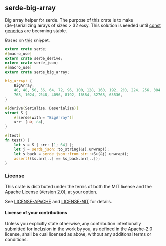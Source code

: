 ## serde-big-array

Big array helper for serde. The purpose of this crate is to make (de-)serializing arrays of sizes > 32 easy. This solution is needed until [const generics](https://github.com/rust-lang/rust/issues/44580) are becoming stable.

Bases on [this](https://github.com/serde-rs/serde/issues/631#issuecomment-322677033) snippet.

```Rust
extern crate serde;
#[macro_use]
extern crate serde_derive;
extern crate serde_json;
#[macro_use]
extern crate serde_big_array;

big_array! {
    BigArray;
    40, 48, 50, 56, 64, 72, 96, 100, 128, 160, 192, 200, 224, 256, 384, 512,
    768, 1024, 2048, 4096, 8192, 16384, 32768, 65536,
}

#[derive(Serialize, Deserialize)]
struct S {
    #[serde(with = "BigArray")]
    arr: [u8; 64],
}

#[test]
fn test() {
    let s = S { arr: [1; 64] };
    let j = serde_json::to_string(&s).unwrap();
    let s_back = serde_json::from_str::<S>(&j).unwrap();
    assert!(&s.arr[..] == &s_back.arr[..]);
}
```

### License
[license]: #license

This crate is distributed under the terms of both the MIT license
and the Apache License (Version 2.0), at your option.

See [LICENSE-APACHE](LICENSE-APACHE) and [LICENSE-MIT](LICENSE-MIT) for details.

#### License of your contributions

Unless you explicitly state otherwise, any contribution intentionally submitted for
inclusion in the work by you, as defined in the Apache-2.0 license,
shall be dual licensed as above, without any additional terms or conditions.

